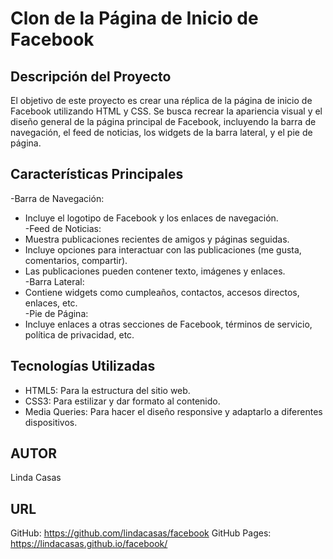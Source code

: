 # Clon de la Página de Inicio de Facebook

## Descripción del Proyecto

El objetivo de este proyecto es crear una réplica de la página de inicio de Facebook utilizando HTML y CSS. Se busca recrear la apariencia visual y el diseño general de la página principal de Facebook, incluyendo la barra de navegación, el feed de noticias, los widgets de la barra lateral, y el pie de página.

## Características Principales


-Barra de Navegación:<br>
   - Incluye el logotipo de Facebook y los enlaces de navegación.<br>
-Feed de Noticias:<br>
   - Muestra publicaciones recientes de amigos y páginas seguidas.<br>
   - Incluye opciones para interactuar con las publicaciones (me gusta, comentarios, compartir).<br>
   - Las publicaciones pueden contener texto, imágenes y enlaces.<br>
-Barra Lateral:<br>
   - Contiene widgets como cumpleaños, contactos, accesos directos, enlaces, etc.<br>
-Pie de Página:<br>
   - Incluye enlaces a otras secciones de Facebook, términos de servicio, política de privacidad, etc.<br>

## Tecnologías Utilizadas

- HTML5: Para la estructura del sitio web.
- CSS3: Para estilizar y dar formato al contenido.
- Media Queries: Para hacer el diseño responsive y adaptarlo a diferentes dispositivos.

## AUTOR

Linda Casas

## URL

GitHub: https://github.com/lindacasas/facebook
GitHub Pages: https://lindacasas.github.io/facebook/
